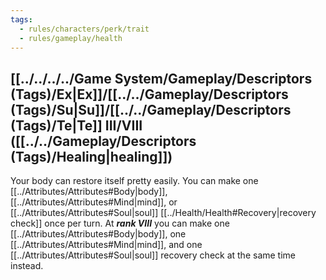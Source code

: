 ```yaml
---
tags:
  - rules/characters/perk/trait
  - rules/gameplay/health
---
```

## [[../../../../Game System/Gameplay/Descriptors (Tags)/Ex|Ex]]/[[../../Gameplay/Descriptors (Tags)/Su|Su]]/[[../../Gameplay/Descriptors (Tags)/Te|Te]] III/VIII ([[../../Gameplay/Descriptors (Tags)/Healing|healing]])
Your body can restore itself pretty easily.
You can make one [[../Attributes/Attributes#Body|body]], [[../Attributes/Attributes#Mind|mind]], or [[../Attributes/Attributes#Soul|soul]] [[../Health/Health#Recovery|recovery check]] once per turn.
At ***rank VIII*** you can make one [[../Attributes/Attributes#Body|body]], one [[../Attributes/Attributes#Mind|mind]], and one [[../Attributes/Attributes#Soul|soul]] recovery check at the same time instead.
